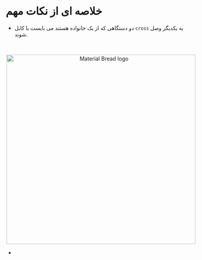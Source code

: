 # خلاصه ای از نکات مهم

* دو دستگاهی که از یک خانواده هستند می بایست با کابل  `cross`  به یکدیگر وصل شوند.

<br>
<p align="center">
    <img width="500" src="https://learningnetwork.cisco.com/servlet/rtaImage?eid=a0D6e00000soIs9&feoid=00N3i00000BnD8k&refid=0EM6e000005DkmQ" alt="Material Bread logo">
</p>

* 
